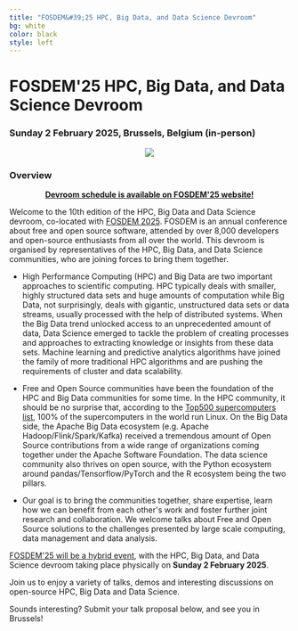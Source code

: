 ```yaml
---
title: "FOSDEM&#39;25 HPC, Big Data, and Data Science Devroom"
bg: white
color: black
style: left
---
```


# FOSDEM&#39;25 HPC, Big Data, and Data Science Devroom

<div style="text-align:center;">
  <span class="fa-stack subtlecircle" style="font-size:64px; background:rgba(0,128,0,0.1)">
    <i class="fa fa-circle fa-stack-2x text-white"></i>
    <i class="fa fa-server fa-stack-1x text-green"></i>
  </span>
</div>

### Sunday 2 February 2025, Brussels, Belgium (in-person)

<div style="text-align:center;">
  <a href="https://fosdem.org/2025"><img src="img/fosdem-logo.png"/></a>
</div>


### Overview

<p align="center">
<strong><a href="https://fosdem.org/2025/schedule/track/hpc/">Devroom schedule is available on FOSDEM'25 website!</a></strong>
</p>

Welcome to the 10th edition of the HPC, Big Data and Data Science devroom,
co-located with [FOSDEM 2025](https://fosdem.org/2025/). FOSDEM is an annual
conference about free and open source software, attended by over 8,000
developers and open-source enthusiasts from all over the world.
This devroom is organised by representatives of the HPC, Big Data, and Data Science communities,
who are joining forces to bring them together.

- High Performance Computing (HPC) and Big Data are two important approaches to scientific computing.
  HPC typically deals with smaller, highly structured data sets and huge amounts of computation while
  Big Data, not surprisingly, deals with gigantic, unstructured data sets or data streams, usually
  processed with the help of distributed systems.
  When the Big Data trend unlocked access to an unprecedented amount of data, Data
  Science emerged to tackle the problem of creating processes and approaches to extracting
  knowledge or insights from these data sets. Machine learning and predictive analytics algorithms
  have joined the family of more traditional HPC algorithms and are pushing the requirements of
  cluster and data scalability.

- Free and Open Source communities have been the foundation of the HPC and Big Data communities
  for some time. In the HPC community, it should be no surprise that, according to the
  [Top500 supercomputers list](http://www.top500.org/statistics/details/osfam/1), 100% of the
  supercomputers in the world run Linux.
  On the Big Data side, the Apache Big Data ecosystem (e.g. Apache Hadoop/Flink/Spark/Kafka) received a
  tremendous amount of Open Source contributions from a wide range of organizations coming together
  under the Apache Software Foundation.
  The data science community also thrives on open source, with the Python ecosystem around pandas/Tensorflow/PyTorch
  and the R ecosystem being the two pillars.

- Our goal is to bring the communities together, share expertise, learn how we can benefit from each
  other's work and foster further joint research and collaboration. We welcome talks about Free and Open Source
  solutions to the challenges presented by large scale computing, data management and data analysis.

[FOSDEM'25 will be a hybrid event](https://fosdem.org/2025),
with the HPC, Big Data, and Data Science devroom taking place physically on <strong>Sunday 2 February 2025</strong>.

Join us to enjoy a variety of talks, demos and interesting discussions on open-source HPC, Big Data and Data Science.

Sounds interesting? Submit your talk proposal below, and see you in Brussels!
